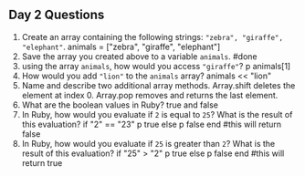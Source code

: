 ## Day 2 Questions

1. Create an array containing the following strings: `"zebra", "giraffe", "elephant"`.
animals = ["zebra", "giraffe", "elephant"]
1. Save the array you created above to a variable `animals`.
#done
1. using the array `animals`, how would you access `"giraffe"`?
p animals[1]
1. How would you add `"lion"` to the `animals` array?
animals << "lion"
1. Name and describe two additional array methods.
Array.shift deletes the element at index 0. Array.pop removes and returns the last element.
1. What are the boolean values in Ruby?
true and false
1. In Ruby, how would you evaluate if `2` is equal to `25`? What is the result of this evaluation?
if "2" == "23"
  p true
else
  p false
end #this will return false
1. In Ruby, how would you evaluate if `25` is greater than `2`? What is the result of this evaluation?
if "25" > "2"
  p true
else
  p false
end #this will return true
